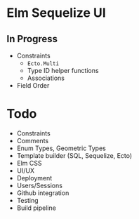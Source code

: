 
# Elm Sequelize UI

## In Progress

* Constraints
  * `Ecto.Multi`
  * Type ID helper functions
  * Associations
* Field Order

# Todo
* Constraints
* Comments
* Enum Types, Geometric Types
* Template builder (SQL, Sequelize, Ecto)
* Elm CSS
* UI/UX
* Deployment
* Users/Sessions
* Github integration
* Testing
* Build pipeline
